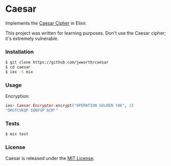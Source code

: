 # Caesar

Implements the [Caesar
Cipher](http://www.practicalcryptography.com/ciphers/classical-era/caesar/) in
Elixir.

This project was written for learning purposes. Don't use the Caesar cipher;
it's extremely vulnerable.

### Installation

```sh
$ git clone https://github.com/jwworth/caesar
$ cd caesar
$ iex -S mix
```

### Usage

Encryption:

```elixir
iex> Caesar.Encryptor.encrypt("OPERATION GOLDEN YAK", 2)
"QRGTCVKQP IQNFGP ACM""
```

### Tests

```sh
$ mix test
```

### License

Caesar is released under the [MIT License](http://www.opensource.org/licenses/MIT).
